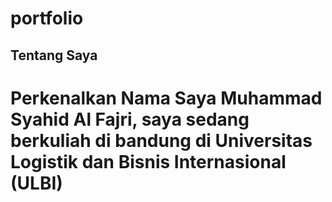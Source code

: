 # portfolio

## Tentang Saya
# Perkenalkan Nama Saya Muhammad Syahid Al Fajri, saya sedang berkuliah di bandung di Universitas Logistik dan Bisnis Internasional (ULBI) 

